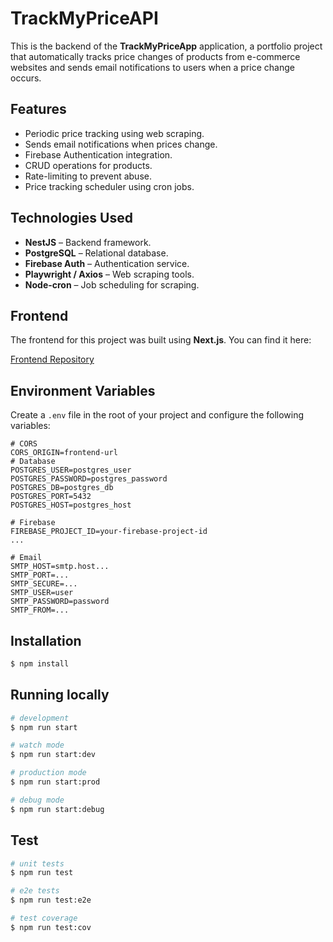 # TrackMyPriceAPI

This is the backend of the **TrackMyPriceApp** application, a portfolio project that automatically tracks price changes of products from e-commerce websites and sends email notifications to users when a price change occurs.

## Features

-   Periodic price tracking using web scraping.
-   Sends email notifications when prices change.
-   Firebase Authentication integration.
-   CRUD operations for products.
-   Rate-limiting to prevent abuse.
-   Price tracking scheduler using cron jobs.

## Technologies Used

-   **NestJS** – Backend framework.
-   **PostgreSQL** – Relational database.
-   **Firebase Auth** – Authentication service.
-   **Playwright / Axios** – Web scraping tools.
-   **Node-cron** – Job scheduling for scraping.

## Frontend

The frontend for this project was built using **Next.js**. You can find it here:

[Frontend Repository](https://github.com/mathiasbelle/trackmypriceapp)

## Environment Variables

Create a `.env` file in the root of your project and configure the following variables:

```env
# CORS
CORS_ORIGIN=frontend-url
# Database
POSTGRES_USER=postgres_user
POSTGRES_PASSWORD=postgres_password
POSTGRES_DB=postgres_db
POSTGRES_PORT=5432
POSTGRES_HOST=postgres_host

# Firebase
FIREBASE_PROJECT_ID=your-firebase-project-id
...

# Email
SMTP_HOST=smtp.host...
SMTP_PORT=...
SMTP_SECURE=...
SMTP_USER=user
SMTP_PASSWORD=password
SMTP_FROM=...
```

## Installation

```bash
$ npm install
```

## Running locally

```bash
# development
$ npm run start

# watch mode
$ npm run start:dev

# production mode
$ npm run start:prod

# debug mode
$ npm run start:debug
```

## Test

```bash
# unit tests
$ npm run test

# e2e tests
$ npm run test:e2e

# test coverage
$ npm run test:cov
```
